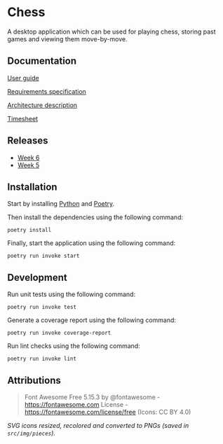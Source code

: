 # Chess

A desktop application which can be used for playing chess, storing past games and viewing them move-by-move.

## Documentation

[User guide](documentation/user-guide.md)

[Requirements specification](documentation/requirements_specification.md)

[Architecture description](documentation/architecture_description.md)

[Timesheet](documentation/timesheet.md)

## Releases
* [Week 6](/releases/tag/viikko6)
* [Week 5](/releases/tag/viikko5)

## Installation

Start by installing [Python](https://www.python.org/) and [Poetry](https://python-poetry.org/).

Then install the dependencies using the following command:

```console
poetry install
```

Finally, start the application using the following command:

```console
poetry run invoke start
```

## Development

Run unit tests using the following command:

```console
poetry run invoke test
```

Generate a coverage report using the following command:

```console
poetry run invoke coverage-report
```

Run lint checks using the following command:

```console
poetry run invoke lint
```

## Attributions

> Font Awesome Free 5.15.3 by @fontawesome - https://fontawesome.com License - https://fontawesome.com/license/free (Icons: CC BY 4.0)

_SVG icons resized, recolored and converted to PNGs (saved in `src/img/pieces`)._
